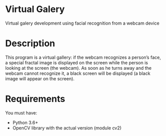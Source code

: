 # Virtual Galery
Virtual galery development using facial recognition from a webcam device
# Description
This program is a virtual gallery: if the webcam recognizes a person’s face, a special fractal image is displayed 
on the screen while the person is looking at the screen (the webcam). 
As soon as he turns away and the webcam cannot recognize it, a black screen will be displayed (a black image will appear on the screen).

# Requirements
You must have:
- Python 3.6+
- OpenCV library with the actual version (module cv2)
